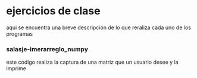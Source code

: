# ejercicios de clase 
aqui se encuentra una breve descripción de lo que reraliza cada uno de los programas

### salasje-imerarreglo_numpy
este codigo realiza la captura de una matriz que un usuario desee y la imprime 
